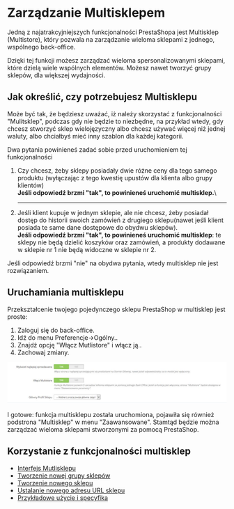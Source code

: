 # Zarządzanie Multisklepem

Jedną z najatrakcyjniejszych funkcjonalności PrestaShopa jest Multisklep (Multistore), który pozwala na zarządzanie wieloma sklepami z jednego, wspólnego back-office.

Dzięki tej funkcji możesz zarządzać wieloma spersonalizowanymi sklepami, które dzielą wiele wspólnych elementów. Możesz nawet tworzyć grupy sklepów, dla większej wydajności.

## Jak określić, czy potrzebujesz Multisklepu <a href="#zarzadzaniemultisklepem-jakokreslic-czypotrzebujeszmultisklepu" id="zarzadzaniemultisklepem-jakokreslic-czypotrzebujeszmultisklepu"></a>

Może być tak, że będziesz uważać, iż należy skorzystać z funkcjonalności "Mulitsklep", podczas gdy nie będzie to niezbędne, na przykład wtedy, gdy chcesz stworzyć sklep wielojęzyczny albo chcesz używać więcej niż jednej waluty, albo chciałbyś mieć inny szablon dla każdej kategorii.

Dwa pytania powinieneś zadać sobie przed uruchomieniem tej funkcjonalności

1. &#x20;Czy chcesz, żeby sklepy posiadały dwie różne ceny dla tego samego produktu (wyłączając z tego kwestię upustów dla klienta albo grupy klientów)\
   &#x20;**Jeśli odpowiedź brzmi "tak", to powinieneś uruchomić multisklep.**\
   ****
2. Jeśli klient kupuje w jednym sklepie, ale nie chcesz, żeby posiadał dostęp do historii swoich zamówień z drugiego sklepu(nawet jeśli klient posiada te same dane dostępowe do obydwu sklepów).\
   **Jeśli odpowiedź brzmi "tak", to powinieneś uruchomić multisklep**: te sklepy nie będą dzielić koszyków oraz zamówień, a produkty dodawane w sklepie nr 1 nie będą widoczne w sklepie nr 2.

Jeśli odpowiedź brzmi "nie" na obydwa pytania, wtedy multisklep nie jest rozwiązaniem.

## Uruchamiania multisklepu <a href="#zarzadzaniemultisklepem-uruchamianiamultisklepu" id="zarzadzaniemultisklepem-uruchamianiamultisklepu"></a>

Przekształcenie twojego pojedynczego sklepu PrestaShop w multisklep jest proste:

1. Zaloguj się do back-office.
2. Idź do menu Preferencje->Ogólny..
3. Znajdź opcję "Włącz Mutlistore" i włącz ją..
4. Zachowaj zmiany.

![](../../../.gitbook/assets/32112676.jpg)

I gotowe: funkcja multisklepu została uruchomiona, pojawiła się również podstrona "Multisklep" w menu "Zaawansowane". Stamtąd będzie można zarządzać wieloma sklepami stworzonymi za pomocą PrestaShop.

## Korzystanie z funkcjonalności multisklep <a href="#zarzadzaniemultisklepem-korzystaniezfunkcjonalnoscimultisklep" id="zarzadzaniemultisklepem-korzystaniezfunkcjonalnoscimultisklep"></a>

* [Interfejs Mutlisklepu](interfejs-mutlisklepu.md)
* [Tworzenie nowej grupy sklepów](tworzenie-nowej-grupy-sklepow.md)
* [Tworzenie nowego sklepu](tworzenie-nowego-sklepu.md)
* [Ustalanie nowego adresu URL sklepu](ustalanie-nowego-adresu-url-sklepu.md)
* [Przykładowe użycie i specyfika](przykladowe-uzycie-i-specyfika.md)
